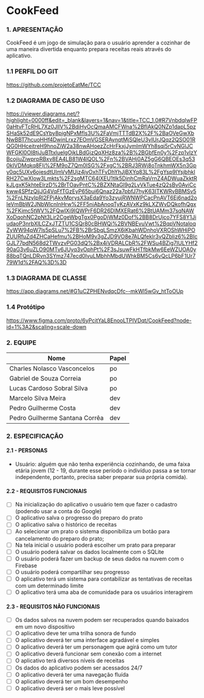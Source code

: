 # CookFeed

### 1. APRESENTAÇÃO
CookFeed é um jogo de simulação para o usuário aprender a cozinhar de uma maneira divertida enquanto prepara receitas reais através do aplicativo.

### 1.1 PERFIL DO GIT
https://github.com/projetoEatMe/TCC

### 1.2 DIAGRAMA DE CASO DE USO
https://viewer.diagrams.net/?highlight=0000ff&edit=_blank&layers=1&nav=1&title=TCC_1.0#R7VnbdqIwFP0aHtvFTcRHL7Xz0JllV%2BdiHyOcQmaAMCFWna%2BfIAkQ0NZp1dapL5pzSHaSk52dE9CsYby8pigNPxMfIs3U%2FaVmjTTTdB2X%2F%2BaOVeGwXbNwBBT7hcuoHHf4DwinLrxz7EOmVGSERAynqtMjSQIeU3yIUrJQqz2QSO01RQG0HHceitreH9hnoZiW2a38nwAHoezZcHrFkxjJymImWYh8sqi5rCvNGlJCWFGKl0OI8tjJuBTtxluelgOjkLBdGjzQqXHz8za%2B%2BGbfEn0y%2Fzp1vlzYBcojiuZiwprpRBxv8EA4LB81W4lQOL%2Fn%2BVAHj0AZ5gG6QBEOEs3q530kIVDMqkq8FIj%2FM9oZ7Qm0ISG%2FxgC%2BRJ3RWj8oTnkhmWX5n3Gpy0qc5UXv6ojesdtUImVyMUjz4jyOxhTFvDhYhJjBXYq83L%2FgYsp9IYsjbhklRH27CwXIow3Lmkts%2F2sgMTC64lXEU1tIk5DinhCmRaVrnZ4ADWuaZkktRkJLgxK5khteEIrzD%2BrTOavPntC%2BZXNtaGl9g2LyVkTue4zQ2sBv0AyiCckww4SPfzQjjJG4VqFfTGzEyP65bui6Qnaz22a7pbfJ7hyK63ITKWRvBBMSv5%2FnLNzyIpRl2FPjAkvMprysX3aEda9Yo3zyujRWNWPCacPnAVT6Ej6nad2oIeVmBbW2JNbWlcnInHrw%2FF5niAbAnoqTyKzAVxKz9kLXZWvDQkofhQgx%2FKimc5tWV%2FQwIXi9IQWPrF6DR26DIMXERat6%2BtUAMm37sqNAWXoDqohNC2pNt3Lir2CgeWbgTgx0PgoDjWMz0Dof%2BB8DrUjco7YFS8Y1JiudaoP3nrbXlLCZxJTZTU1CSQr80cBHWQi%2BVNBEvuVwt%2BqpVNotaloqZyWW94pW7ls5pSLu7%2FB%2BrSbqLSmzX6iKbahWDnhoVXROShWHiPOZUURfuZd4ZHCaHefmu%2BHoM9v3gZJD9VO8e7ALQfeklr3vQZbliz6%2BIcGJL77pdN568d2TWvzvPG03dQ%2Bx4iVDRALCbR%2FWSu4BZig7IULYHf290aG3v6uZLO90MTv6JUyq3vOphPt%2F3sJsuwFkHTfbkMw6EeWZUOA0y88bqTQnLDRvn3SYmz747ecd0IvuLMbhhMbdUWhkBM5Cs6vQcLP6bF1Ur779W1d%2FAQ%3D%3D

### 1.3 DIAGRAMA DE CLASSE
https://app.diagrams.net/#G1uCZPHENvdqcDfc--mkWl5wGv_htToOUp

### 1.4 Protótipo
https://www.figma.com/proto/6yPcitYaL8EnooLTPIVDqt/CookFeed?node-id=1%3A2&scaling=scale-down

### 2. EQUIPE 
|Nome|Papel|
|--|--|
|Charles Nolasco Vasconcelos|po|
|Gabriel de Souza Correia|po|  
|Lucas Cardoso Sobral Silva|po|
|Marcelo Silva Meira|dev|  
|Pedro Guilherme Costa|dev|
|Pedro Guilherme Santana Corrêa|dev|


### 2. ESPECIFICAÇÃO 
#### 2.1 - PERSONAS 
- Usuário: alguém que não tenha experiência cozinhando, de uma faixa etária jovem (12 - 19, durante esse período o indivíduo passa a se tornar independente, portanto, precisa saber preparar sua própria comida).

#### 2.2 - REQUISITOS FUNCIONAIS

 - [ ] Na inicialização do aplicativo o usuário tem que  fazer o cadastro (podendo usar a conta do Google)
 - [ ] O aplicativo salva o progresso do preparo do prato
 - [ ] O aplicativo salva o histórico de receitas
 - [ ] Ao selecionar um prato o sistema disponibiliza um botão para cancelamento do preparo do prato;
 - [ ] Na tela inicial o usuário poderá escolher um prato para preparar
 - [ ] O usuário poderá salvar os dados localmente com o SQLite
 - [ ] O usuário poderá fazer um backup de seus dados na nuvem com o Firebase
 - [ ] O usuário poderá compartilhar seu progresso
 - [ ] O aplicativo terá um sistema para contabilizar as tentativas de receitas com um determinado limite
 - [ ] O aplicativo terá uma aba de comunidade para os usuários interagirem
  
#### 2.3 - REQUISITOS NÃO FUNCIONAIS
 - [ ] Os dados salvos na nuvem podem ser recuperados quando baixados em um novo dispositivo
 - [ ] O aplicativo deve ter uma trilha sonora de fundo
 - [ ] O aplicativo deverá ter uma interface agradável e simples
 - [ ] O aplicativo deverá ter um personagem que agirá como um tutor
 - [ ] O aplicativo deverá funcionar sem conexão com a internet
 - [ ] O aplicativo terá diversos níveis de receitas
 - [ ] Os dados do aplicativo podem ser acessados 24/7
 - [ ] O aplicativo deverá ter uma navegação fluída
 - [ ] O aplicativo deverá ter um bom desempenho
 - [ ] O aplicativo deverá ser o mais leve possível